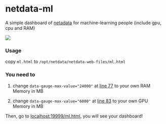 # netdata-ml
A simple dashboard of [netadata](https://github.com/netdata/netdata) for machine-learning people (include gpu, cpu and RAM)

![](https://yyrcd-1256568788.cos.na-siliconvalley.myqcloud.com/yyrcd/2019-08-13-162714.png)

### Usage
copy `ml.html` to `/opt/netdata/netdata-web-files/ml.html`  

### You need to 
1. change `data-gauge-max-value="24000"` at [line 77](https://github.com/yueyericardo/netdata-ml/blob/master/ml.html#L77) to your own RAM Memory in MB

2. change `data-gauge-max-value="6000"` at [line 83](https://github.com/yueyericardo/netdata-ml/blob/master/ml.html#L83) to your own GPU Memory in MB

Then, go to [localhost:19999/ml.html](http://localhost:19999/ml.html), you will see your dashboard!

